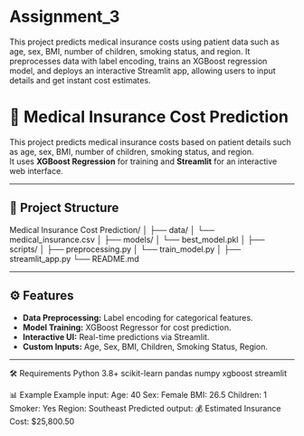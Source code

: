 # Assignment_3
This project predicts medical insurance costs using patient data such as age, sex, BMI, number of children, smoking status, and region. It preprocesses data with label encoding, trains an XGBoost regression model, and deploys an interactive Streamlit app, allowing users to input details and get instant cost estimates.

# 🏥 Medical Insurance Cost Prediction

This project predicts medical insurance costs based on patient details such as age, sex, BMI, number of children, smoking status, and region.  
It uses **XGBoost Regression** for training and **Streamlit** for an interactive web interface.

---

## 📂 Project Structure
Medical Insurance Cost Prediction/
│
├── data/
│ └── medical_insurance.csv
│
├── models/
│ └── best_model.pkl
│
├── scripts/
│ ├── preprocessing.py
│ └── train_model.py
│
├── streamlit_app.py
└── README.md


---

## ⚙️ Features
- **Data Preprocessing:** Label encoding for categorical features.
- **Model Training:** XGBoost Regressor for cost prediction.
- **Interactive UI:** Real-time predictions via Streamlit.
- **Custom Inputs:** Age, Sex, BMI, Children, Smoking Status, Region.

---

🛠 Requirements
Python 3.8+
scikit-learn
pandas
numpy
xgboost
streamlit

📊 Example
Example input:
Age: 40
Sex: Female
BMI: 26.5
Children: 1
Smoker: Yes
Region: Southeast
Predicted output:
💰 Estimated Insurance Cost: $25,800.50






